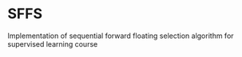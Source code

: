 # SFFS
Implementation of sequential forward floating selection algorithm for supervised learning course
